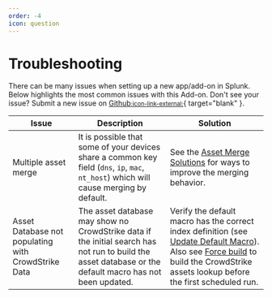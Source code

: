 ```yaml
---
order: -4
icon: question
---
```


# Troubleshooting

There can be many issues when setting up a new app/add-on in Splunk. Below highlights the most common issues with this Add-on. Don't see your issue? Submit a new issue on [Github<small>:icon-link-external:</small>](https://github.com/ZachChristensen28/SA-CrowdstrikeDevices/issues){ target="blank" }.

Issue | Description | Solution
----- | ----------- | --------
Multiple asset merge | It is possible that some of your devices share a common key field (`dns`, `ip`, `mac`, `nt_host`) which will cause merging by default. |See the [Asset Merge Solutions](asset-merge.md) for ways to improve the merging behavior.
Asset Database not populating with CrowdStrike Data | The asset database may show no CrowdStrike data if the initial search has not run to build the asset database or the default macro has not been updated. | Verify the default macro has the correct index definition (see [Update Default Macro](/start/macro.md)). Also see [Force build](/start/build.md) to build the CrowdStrike assets lookup before the first scheduled run.
